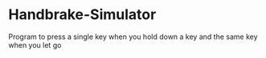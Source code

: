 # Handbrake-Simulator
Program to press a single key when you hold down a key and the same key when you let go
